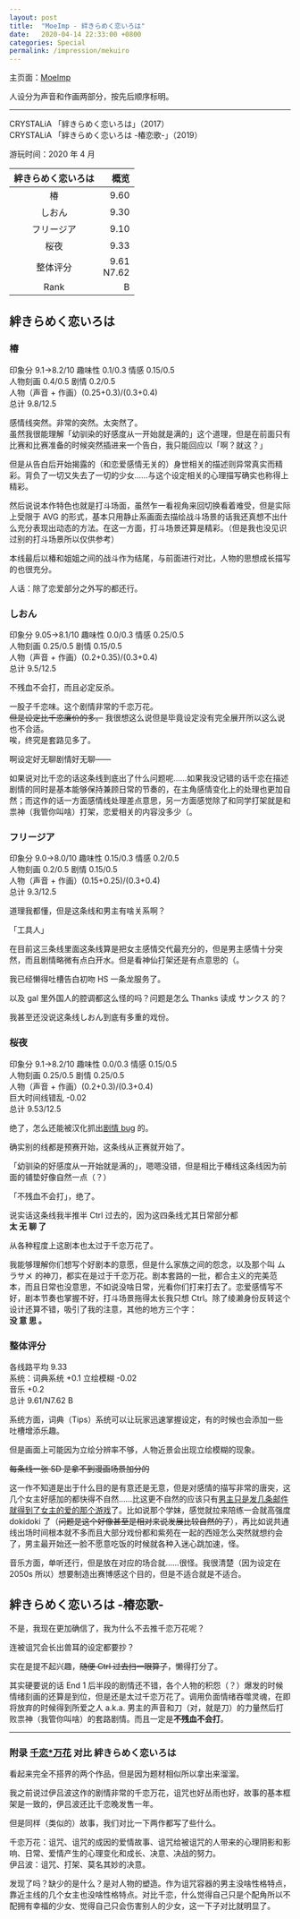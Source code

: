 ```yaml
---
layout: post
title:  "MoeImp - 絆きらめく恋いろは"
date:   2020-04-14 22:33:00 +0800
categories: Special
permalink: /impression/mekuiro
---
```


主页面：[MoeImp](http://yoro.xyz/impression)

人设分为声音和作画两部分，按先后顺序标明。

---

CRYSTALiA 「絆きらめく恋いろは」（2017）  
CRYSTALiA 「絆きらめく恋いろは -椿恋歌-」（2019）

游玩时间：2020 年 4 月

| 絆きらめく恋いろは | 概览 |
| :----: | ----: |
| 椿 |9.60|
| しおん |9.30|
| フリージア |9.10|
| 桜夜 |9.33|
| 整体评分 |9.61<br />N7.62|
| Rank |B|

## 絆きらめく恋いろは

### 椿

印象分 9.1→8.2/10 趣味性 0.1/0.3 情感 0.15/0.5  
人物刻画 0.4/0.5 剧情 0.2/0.5  
人物（声音 + 作画）(0.25+0.3)/(0.3+0.4)  
总计 9.8/12.5

感情线突然。非常的突然。太突然了。  
虽然我很能理解「幼驯染的好感度从一开始就是满的」这个道理，但是在前面只有比赛和比赛准备的时候突然插进来一个告白，我只能回应以「啊？就这？」

但是从告白后开始揭露的（和恋爱感情无关的）身世相关的描述则异常真实而精彩。背负了一切又失去了一切的少女……与这个设定相关的心理描写确实也称得上精彩。

然后说说本作特色也就是打斗场面，虽然乍一看视角来回切换看着难受，但是实际上受限于 AVG 的形式，基本只用静止系画面去描绘战斗场景的话我还真想不出什么充分表现出动态的方法。在这一方面，打斗场景还算是精彩。（但是我也没见识过别的打斗场景所以仅供参考）

本线最后以椿和姐姐之间的战斗作为结尾，与前面进行对比，人物的思想成长描写的也很充分。

人话：除了恋爱部分之外写的都还行。

### しおん

印象分 9.05→8.1/10 趣味性 0.0/0.3 情感 0.25/0.5  
人物刻画 0.25/0.5 剧情 0.15/0.5  
人物（声音 + 作画）(0.2+0.35)/(0.3+0.4)  
总计 9.5/12.5

不残血不会打，而且必定反杀。

一股子千恋味。这个剧情非常的千恋万花。  
~~但是设定比千恋廉价的多。~~ 我很想这么说但是毕竟设定没有完全展开所以这么说也不合适。  
唉，终究是套路见多了。

啊设定好无聊剧情好无聊——

如果说对比千恋的话这条线到底出了什么问题呢……如果我没记错的话千恋在描述剧情的同时是基本能够保持兼顾日常的节奏的，在主角感情变化上的处理也更加自然；而这作的话一方面感情线处理差点意思，另一方面感觉除了和同学打架就是和祟神（我管你叫啥）打架，恋爱相关的内容没多少（。

### フリージア

印象分 9.0→8.0/10 趣味性 0.15/0.3 情感 0.2/0.5  
人物刻画 0.2/0.5 剧情 0.15/0.5  
人物（声音 + 作画）(0.15+0.25)/(0.3+0.4)  
总计 9.3/12.5

道理我都懂，但是这条线和男主有啥关系啊？

「工具人」

在目前这三条线里面这条线算是把女主感情交代最充分的，但是男主感情十分突然，而且剧情略微有点白开水。但是看神仙打架还是有点意思的（。

我已经懒得吐槽告白初吻 HS 一条龙服务了。

以及 gal 里外国人的腔调都这么怪的吗？问题是怎么 Thanks 读成 サンクス 的？

我甚至还没说这条线しおん到底有多重的戏份。

### 桜夜

印象分 9.1→8.2/10 趣味性 0.0/0.3 情感 0.15/0.5  
人物刻画 0.25/0.5 剧情 0.25/0.5  
人物（声音 + 作画）(0.2+0.3)/(0.3+0.4)  
巨大时间线错乱 -0.02  
总计 9.53/12.5

绝了，怎么还能被汉化抓出[剧情 bug](http://yoro.xyz/mekuiro-bug.png) 的。

确实别的线都是预赛开始，这条线从正赛就开始了。

「幼驯染的好感度从一开始就是满的」，嗯嗯没错，但是相比于椿线这条线因为前面的铺垫好像自然一点（？）

「不残血不会打」，绝了。

说实话这条线我半推半 Ctrl 过去的，因为这四条线尤其日常部分都  
**太 无 聊 了**

从各种程度上这剧本也太过于千恋万花了。

我能够理解你们想写个好剧本的意愿，但是什么家族之间的怨念，以及那个叫 ムラサメ 的神刀，都实在是过于千恋万花。剧本套路的一批，都合主义的完美范本，而且日常也没意思，不如说没啥日常，光看你们打来打去了。恋爱感情写不好，剧本节奏也掌握不好，打斗场景拖得太长我只想 Ctrl。除了绫濑身份反转这个设计还算不错，吸引了我的注意，其他的地方三个字：  
**没 意 思 。**

### 整体评分

各线路平均 9.33  
系统：词典系统 +0.1 立绘模糊 -0.02  
音乐 +0.2  
总计 9.61/N7.62 B

系统方面，词典（Tips）系统可以让玩家迅速掌握设定，有的时候也会添加一些吐槽增添乐趣。

但是画面上可能因为立绘分辨率不够，人物近景会出现立绘模糊的现象。

~~每条线一张 SD 是拿不到漫画场景加分的~~

这一作不知道是出于什么目的是有意还是无意，但是对感情的描写非常的唐突，这几个女主好感加的都快得不自然……比这更不自然的应该只有[男主只是发几条邮件就得到了女主的爱的那个游戏](http://yoro.xyz/impression/pxc)了。比如说那个学妹，感觉就拉来陪练一会就高强度 dokidoki 了（~~问题是这个好像甚至是相对来说发展比较自然的了~~），再比如说共通线出场时间根本就不多而且大部分戏份都和紫苑在一起的西娅怎么突然就想约会了，男主最开始还一脸不愿意吃饭的时候就各种入迷心跳加速，怪。

音乐方面，单听还行，但是放在对应的场合就……很怪。我很清楚（因为设定在 2050s 所以）想要制造出赛博感这个目的，但是不适合就是不适合。

## 絆きらめく恋いろは -椿恋歌-

不是，我现在更加确信了，我为什么不去推千恋万花呢？

连被诅咒会长出兽耳的设定都要抄？

实在是提不起兴趣，~~随便 Ctrl 过去扫一眼算了~~，懒得打分了。

其实硬要说的话 End 1 后半段的剧情还不错，各个人物的积怨（？）爆发的时候情绪刻画的还算是到位，但是还是太过千恋万花了。调用负面情绪吞噬灵魂，在即将放弃的时候得到所爱之人 a.k.a. 男主的声音和刀（对，就是刀）的力量然后打败祟神（我管你叫啥）的套路剧情。而且一定是**不残血不会打**。

---

### 附录 [千恋\*万花](http://yoro.xyz/impression/srbk) 对比 絆きらめく恋いろは

看起来完全不搭界的两个作品，但是因为题材相似所以拿出来溜溜。

我之前说过伊吕波这作的剧情非常的千恋万花，诅咒也好丛雨也好，故事的基本框架是一致的，伊吕波还比千恋晚发售一年。

但是同样（类似的）故事，我们对比一下两作都写了些什么。

千恋万花：诅咒、诅咒的成因的爱情故事、诅咒给被诅咒的人带来的心理阴影和影响、日常、爱情产生的心理变化和成长、决意、决战的努力。  
伊吕波：诅咒、打架、莫名其妙的决意。

发现了吗？缺少的是什么？是对人物的塑造。作为诅咒容器的男主没啥性格特点，靠近主线的几个女主也没啥性格特点。对比千恋，什么觉得自己只是个配角所以不配拥有幸福的少女、觉得自己只会伤害别人的少女，这一下子对比就明显了。
